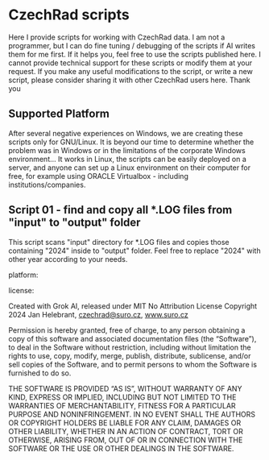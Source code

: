 # CzechRad scripts

Here I provide scripts for working with CzechRad data. I am not a programmer, but I can do fine tuning / debugging of the scripts if AI writes them for me first. If it helps you, feel free to use the scripts published here. I cannot provide technical support for these scripts or modify them at your request. If you make any useful modifications to the script, or write a new script, please consider sharing it with other CzechRad users here. Thank you

## Supported Platform

After several negative experiences on Windows, we are creating these scripts only for GNU/Linux. It is beyond our time to determine whether the problem was in Windows or in the limitations of the corporate Windows environment... It works in Linux, the scripts can be easily deployed on a server, and anyone can set up a Linux environment on their computer for free, for example using ORACLE Virtualbox - including institutions/companies.

## Script 01 - find and copy all *.LOG files from "input" to "output" folder

This script scans "input" directory for *.LOG files and copies those containing "2024" inside to "output" folder. Feel free to replace "2024" with other year according to your needs.

platform:

license:

Created with Grok AI, released under MIT No Attribution License
Copyright 2024 Jan Helebrant, czechrad@suro.cz, www.suro.cz

Permission is hereby granted, free of charge, to any person obtaining a copy of this software and associated documentation files (the “Software”), to deal in the Software without restriction, including without limitation the rights to use, copy, modify, merge, publish, distribute, sublicense, and/or sell copies of the Software, and to permit persons to whom the Software is furnished to do so.

THE SOFTWARE IS PROVIDED “AS IS”, WITHOUT WARRANTY OF ANY KIND, EXPRESS OR IMPLIED, INCLUDING BUT NOT LIMITED TO THE WARRANTIES OF MERCHANTABILITY, FITNESS FOR A PARTICULAR PURPOSE AND NONINFRINGEMENT. IN NO EVENT SHALL THE AUTHORS OR COPYRIGHT HOLDERS BE LIABLE FOR ANY CLAIM, DAMAGES OR OTHER LIABILITY, WHETHER IN AN ACTION OF CONTRACT, TORT OR OTHERWISE, ARISING FROM, OUT OF OR IN CONNECTION WITH THE SOFTWARE OR THE USE OR OTHER DEALINGS IN THE SOFTWARE.
